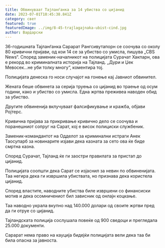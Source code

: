 ```yaml
---
title: Обвинуваат Тајланѓанка за 14 убиства со цијанид
date: 2023-07-01T18:45:38.841Z
category: свет
featured: true
featuredImage: ../img/8-45-trajlagajnaka-ubist-cind.jpg
author: Вардарски
---
```

36-годишната Тајланѓанка Сарарат Рангсивутапорн се соочува со околу 80 кривични пријави, од кои 14 се за убиство со умисла, пишува „CBS News“. Според заменик-началникот на полицијата Сурачат Хакпарн, ова е рекорд во криминалната историја на Тајланд. „Дури и Џек Мевосек...не уби толку многу“, коментира тој.

Полицијата денеска го носи случајот на гонење кај Јавниот обвинител.

Жената беше обвинета за серија труења со цијанид во траење од осум години, како и убиство со умисла. Една жртва преживеа наводен обид за убиство.

Другите обвиненија вклучуваат фалсификување и кражба, објави Ројтерс.

Кривична пријава за прикривање кривично дело се соочува и поранешниот сопруг на Сарат, кој е висок полициски службеник.

Заменик-командантот на Одделот за криминални истраги Анек Таосупарб за новинарите изјави дека казната за сето ова ќе биде смртна казна.

Според Сурачат, Тајланд ќе ги заостри правилата за пристап до цијанид.

Полицијата соопшти дека Сарат се изјаснил за невин по обвиненијата. Таа негира дека ги извршила убиствата, но признава дека користела цијанид.

Според властите, наводните убиства биле извршени со финансиски мотив и дека осомничениот бил зависник од онлајн коцкање.

Таа наводно украла вкупно над 140.000 долари од своите жртви пред да ги отруе со цијанид.

Тајландската полиција сослушала повеќе од 900 сведоци и прегледала 25.000 документи.

Сарарат нема право на кауција бидејќи полицијата вели дека таа би била опасна за јавноста.
